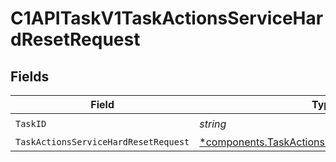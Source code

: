 # C1APITaskV1TaskActionsServiceHardResetRequest


## Fields

| Field                                                                                                           | Type                                                                                                            | Required                                                                                                        | Description                                                                                                     |
| --------------------------------------------------------------------------------------------------------------- | --------------------------------------------------------------------------------------------------------------- | --------------------------------------------------------------------------------------------------------------- | --------------------------------------------------------------------------------------------------------------- |
| `TaskID`                                                                                                        | *string*                                                                                                        | :heavy_check_mark:                                                                                              | N/A                                                                                                             |
| `TaskActionsServiceHardResetRequest`                                                                            | [*components.TaskActionsServiceHardResetRequest](../../models/components/taskactionsservicehardresetrequest.md) | :heavy_minus_sign:                                                                                              | N/A                                                                                                             |